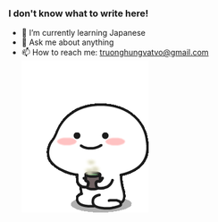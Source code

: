 ### I don't know what to write here!

- 🌱 I’m currently learning Japanese
- 💬 Ask me about anything
- 📫 How to reach me: truonghungvatvo@gmail.com
[![TVHung](tenor1.gif)](https://www.facebook.com/hung.tv99/)
